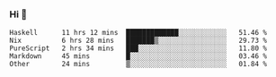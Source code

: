 ### Hi 👋

<!--START_SECTION:waka-->

```text
Haskell      11 hrs 12 mins  █████████████░░░░░░░░░░░░   51.46 %
Nix          6 hrs 28 mins   ███████▒░░░░░░░░░░░░░░░░░   29.73 %
PureScript   2 hrs 34 mins   ███░░░░░░░░░░░░░░░░░░░░░░   11.80 %
Markdown     45 mins         █░░░░░░░░░░░░░░░░░░░░░░░░   03.46 %
Other        24 mins         ▒░░░░░░░░░░░░░░░░░░░░░░░░   01.84 %
```

<!--END_SECTION:waka-->
